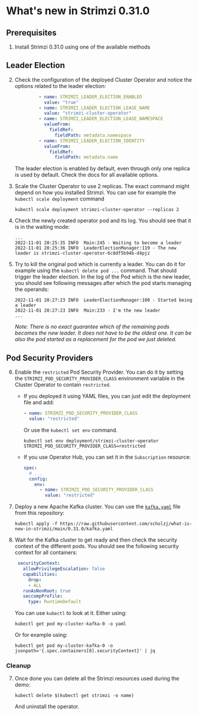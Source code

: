 # What's new in Strimzi 0.31.0

## Prerequisites

1. Install Strimzi 0.31.0 using one of the available methods

## Leader Election

2. Check the configuration of the deployed Cluster Operator and notice the options related to the leader election:
   ```yaml
            - name: STRIMZI_LEADER_ELECTION_ENABLED
              value: "true"
            - name: STRIMZI_LEADER_ELECTION_LEASE_NAME
              value: "strimzi-cluster-operator"
            - name: STRIMZI_LEADER_ELECTION_LEASE_NAMESPACE
              valueFrom:
                fieldRef:
                  fieldPath: metadata.namespace
            - name: STRIMZI_LEADER_ELECTION_IDENTITY
              valueFrom:
                fieldRef:
                  fieldPath: metadata.name
   ```
   The leader election is enabled by default, even through only one replica is used by default.
   Check the docs for all available options.

3. Scale the Cluster Operator to use 2 replicas.
   The exact command might depend on how you installed Strimzi.
   You can use for example the `kubectl scale deployment` command
   ```
   kubectl scale deployment strimzi-cluster-operator --replicas 2
   ```

4. Check the newly created operator pod and its log.
   You should see that it is in the waiting mode:
   ```
   ...
   2022-11-01 20:25:35 INFO  Main:245 - Waiting to become a leader
   2022-11-01 20:25:36 INFO  LeaderElectionManager:119 - The new leader is strimzi-cluster-operator-6c8df5b94b-d4pjz
   ```

5. Try to kill the original pod which is currently a leader.
   You can do it for example using the `kubectl delete pod ...` command.
   That should trigger the leader election.
   In the log of the Pod which is the new leader, you should see following messages after which the pod starts managing the operands:
   ```
   2022-11-01 20:27:23 INFO  LeaderElectionManager:100 - Started being a leader
   2022-11-01 20:27:23 INFO  Main:233 - I'm the new leader
   ...
   ```
   _Note: There is no exact guarantee which of the remaining pods becomes the new leader._
   _It does not have to be the oldest one._
   _It can be also the pod started as a replacement for the pod we just deleted._

## Pod Security Providers

6. Enable the `restricted` Pod Security Provider.
   You can do it by setting the `STRIMZI_POD_SECURITY_PROVIDER_CLASS` environment variable in the Cluster Operator to contain `restricted`.
   * If you deployed it using YAML files, you can just edit the deployment file and add:
     ```yaml
     - name: STRIMZI_POD_SECURITY_PROVIDER_CLASS
       value: "restricted"
     ```
     Or use the `kubectl set env` command.
     ```
     kubectl set env deployment/strimzi-cluster-operator STRIMZI_POD_SECURITY_PROVIDER_CLASS=restricted
     ```
   * If you use Operator Hub, you can set it in the `Subscription` resource:
     ```yaml
     spec:
       # ...
       config:
         env:
           - name: STRIMZI_POD_SECURITY_PROVIDER_CLASS
             value: "restricted"
     ```

7. Deploy a new Apache Kafka cluster.
   You can use the [`kafka.yaml`](./kafka.yaml) file from this repository:
   ```
   kubectl apply -f https://raw.githubusercontent.com/scholzj/what-is-new-in-strimzi/main/0.31.0/kafka.yaml
   ```

6. Wait for the Kafka cluster to get ready and then check the security context of the different pods.
   You should see the following security context for all containers:
   ```yaml
    securityContext:
      allowPrivilegeEscalation: false
      capabilities:
        drop:
        - ALL
      runAsNonRoot: true
      seccompProfile:
        type: RuntimeDefault
   ```
   You can use `kubectl` to look at it.
   Either using:
   ```
   kubectl get pod my-cluster-kafka-0 -o yaml
   ```
   Or for example using:
   ```
   kubectl get pod my-cluster-kafka-0 -o jsonpath='{.spec.containers[0].securityContext}' | jq
   ```

### Cleanup

7. Once done you can delete all the Strimzi resources used during the demo:
   ```
   kubectl delete $(kubectl get strimzi -o name)
   ```
   And uninstall the operator.
